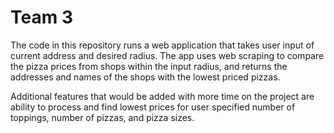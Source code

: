 # Team 3

The code in this repository runs a web application that takes user input of current address and desired radius. The app uses web scraping to compare the pizza prices from shops within the input radius, and returns the addresses and names of the shops with the lowest priced pizzas.

Additional features that would be added with more time on the project are ability to process and find lowest prices for user specified number of toppings, number of pizzas, and pizza sizes.
